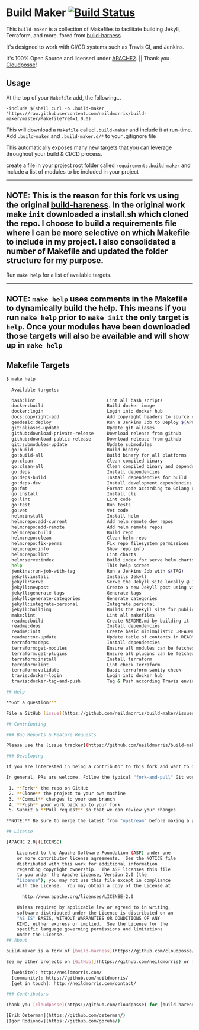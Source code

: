 # Build Maker [![Build Status](https://travis-ci.org/neildmorris/build-maker.svg)](https://travis-ci.org/neildmorris/build-maker)

This `build-maker` is a collection of Makefiles to facilitate building Jekyll, Terraform, and more. fored from [build-harness](https://github.com/cloudposse/build-harness)

It's designed to work with CI/CD systems such as Travis CI, and Jenkins.

It's 100% Open Source and licensed under [APACHE2](LICENSE). || Thank you [Cloudposse](https://github.com/cloudposse)!

## Usage

At the top of your `Makefile` add, the following...

```
-include $(shell curl -o .build-maker "https://raw.githubusercontent.com/neildmorris/build-maker/master/Makefile?ref=1.0.0)
```

This will download a `Makefile` called `.build-maker` and include it at run-time. Add `.build-maker` and `.build-maker.d/*` to your .gitignore file

This automatically exposes many new targets that you can leverage throughout your build & CI/CD process.

create a file in your project root folder called `requirements.build-maker` and include a list of modules to be included in your project

---
NOTE: This is the reason for this fork vs using the original [build-hareness](https://github.com/cloudposse/build-harness).  In the original work make `init` downloaded a install.sh which cloned the repo.  I choose to build a requirements file where I can be more selective on which Makefile to include in my project.  I also consolidated a number of Makefile and updated the folder structure for my purpose.
---

Run `make help` for a list of available targets.

---
NOTE: `make help` uses comments in the Makefile to dynamically build the help.  This means if you run `make help` prior to `make init` the only target is `help`.  Once your modules have been downloaded those targets will also be available and will show up in `make help`
---

## Makefile Targets

```bash
$ make help

  Available targets:

  bash:lint                           Lint all bash scripts
  docker:build                        Build docker image
  docker:login                        Login into docker hub
  docs:copyright-add                  Add copyright headers to source code
  geodesic:deploy                     Run a Jenkins Job to Deploy $(APP) with $(CANONICAL_TAG)
  git:aliases-update                  Update git aliases
  github:download-private-release     Download release from github
  github:download-public-release      Download release from github
  git:submodules-update               Update submodules
  go:build                            Build binary
  go:build-all                        Build binary for all platforms
  go:clean                            Clean compiled binary
  go:clean-all                        Clean compiled binary and dependency
  go:deps                             Install dependencies
  go:deps-build                       Install dependencies for build
  go:deps-dev                         Install development dependencies
  go:fmt                              Format code according to Golang convention
  go:install                          Install cli
  go:lint                             Lint code
  go:test                             Run tests
  go:vet                              Vet code
  helm:install                        Install helm
  helm:repo:add-current               Add helm remote dev repos
  helm:repo:add-remote                Add helm remote repos
  helm:repo:build                     Build repo
  helm:repo:clean                     Clean helm repo
  helm:repo:fix-perms                 Fix repo filesystem permissions
  helm:repo:info                      Show repo info
  helm:repo:lint                      Lint charts
  helm:serve:index                    Build index for serve helm charts
  help                                This help screen
  jenkins:run-job-with-tag            Run a Jenkins Job with $(TAG)
  jekyll:install                      Installs Jekyll
  jekyll:Serve                        Serve the Jekyll site locally @ 127.0.0.1:4000
  jekyll:newpost                      Create a new Jekyll post using vi
  jekyll:generate-tags                Generate tags
  jekyll:generate-categories          Generate categories
  jekyll:integrate-personal           Integrate personal
  jekyll:building                     Builds the Jekyll site for publication
  make:lint                           Lint all makefiles
  readme:build                        Create README.md by building it from .README.md file
  readme:deps                         Install dependencies
  readme:init                         Create basic minimalistic .README.md template file
  readme:toc-update                   Update table of contents in README.md
  terraform:deps                      Install dependencies
  terraform:get-modules               Ensure all modules can be fetched
  terraform:get-plugins               Ensure all plugins can be fetched
  terraform:install                   Install terraform
  terraform:lint                      Lint check Terraform
  terraform:validate                  Basic terraform sanity check
  travis:docker-login                 Login into docker hub
  travis:docker-tag-and-push          Tag & Push according Travis environment variables

## Help

**Got a question?**

File a GitHub [issue](https://github.com/neildmorris/build-maker/issues), send me an [email](mailto:neil.daren.morris@gmail.com) or [neildmorris.com](https://neildmorris.com#contact).

## Contributing

### Bug Reports & Feature Requests

Please use the [issue tracker](https://github.com/neildmorris/build-maker/issues) to report any bugs or file feature requests.

### Developing

If you are interested in being a contributor to this fork and want to get involved in developing the `build-maker`, reach out via [email](mailto:neil.daren.morris@gmail.com) or on my [website](https://neildmorris.com#contact)

In general, PRs are welcome. Follow the typical "fork-and-pull" Git workflow.

 1. **Fork** the repo on GitHub
 2. **Clone** the project to your own machine
 3. **Commit** changes to your own branch
 4. **Push** your work back up to your fork
 5. Submit a **Pull request** so that we can review your changes

**NOTE:** Be sure to merge the latest from "upstream" before making a pull request!

## License

[APACHE 2.0](LICENSE)

    Licensed to the Apache Software Foundation (ASF) under one
    or more contributor license agreements.  See the NOTICE file
    distributed with this work for additional information
    regarding copyright ownership.  The ASF licenses this file
    to you under the Apache License, Version 2.0 (the
    "License"); you may not use this file except in compliance
    with the License.  You may obtain a copy of the License at

      http://www.apache.org/licenses/LICENSE-2.0

    Unless required by applicable law or agreed to in writing,
    software distributed under the License is distributed on an
    "AS IS" BASIS, WITHOUT WARRANTIES OR CONDITIONS OF ANY
    KIND, either express or implied.  See the License for the
    specific language governing permissions and limitations
    under the License.
## About

build-maker is a fork of [build-harness](https://github.com/cloudposse/build-harness) maintained by [Neil D. Morris](https://neildmorris.com).

See my other projects on [GitHub]](https://github.com/neildmorris) or [My Website](https://neildmorris.com).

  [website]: http://neildmorris.com/
  [community]: https://github.com/neildmorris/
  [get in touch]: http://neildmorris.com/contact/

### Contributors

Thank you [cloudposse](https://github.com/cloudposse) for [build-hareness](https://github.com/cloudposse/build-harness)

[Erik Osterman](https://github.com/osterman/)
[Igor Rodionov](https://github.com/goruha/)
